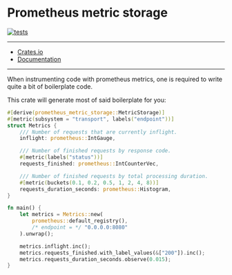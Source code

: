 # Prometheus metric storage

[![tests](https://github.com/taminomara/prometheus-metric-storage/actions/workflows/tests.yaml/badge.svg?branch=main)](https://github.com/taminomara/prometheus-metric-storage/actions/workflows/tests.yaml)

---

- [Crates.io](https://crates.io/crates/prometheus-metric-storage)
- [Documentation](https://docs.rs/prometheus-metric-storage/)

---

When instrumenting code with prometheus metrics, one is required
to write quite a bit of boilerplate code.

This crate will generate most of said boilerplate for you:

```rust
#[derive(prometheus_metric_storage::MetricStorage)]
#[metric(subsystem = "transport", labels("endpoint"))]
struct Metrics {
    /// Number of requests that are currently inflight.
    inflight: prometheus::IntGauge,

    /// Number of finished requests by response code.
    #[metric(labels("status"))]
    requests_finished: prometheus::IntCounterVec,

    /// Number of finished requests by total processing duration.
    #[metric(buckets(0.1, 0.2, 0.5, 1, 2, 4, 8))]
    requests_duration_seconds: prometheus::Histogram,
}

fn main() {
    let metrics = Metrics::new(
        prometheus::default_registry(),
        /* endpoint = */ "0.0.0.0:8080"
    ).unwrap();

    metrics.inflight.inc();
    metrics.requests_finished.with_label_values(&["200"]).inc();
    metrics.requests_duration_seconds.observe(0.015);
}
```
